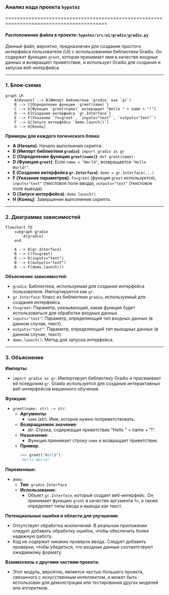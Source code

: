 ### Анализ кода проекта `hypotez`

=========================================================================================

#### Расположение файла в проекте: `hypotez/src/ai/gradio/gradio.py`

Данный файл, вероятно, предназначен для создания простого интерфейса пользователя (UI) с использованием библиотеки Gradio. Он содержит функцию `greet`, которая принимает имя в качестве входных данных и возвращает приветствие, и использует Gradio для создания и запуска веб-интерфейса.

---

### 1. Блок-схема

```mermaid
graph LR
    A[Начало] --> B(Импорт библиотеки `gradio` как `gr`)
    B --> C{Определение функции `greet(name)`}
    C --> D[Функция `greet(name)` возвращает "Hello " + name + "!"]
    D --> E{Создание интерфейса `gr.Interface`}
    E --> F(Указание `fn=greet`, `inputs="text"`, `outputs="text"`)
    F --> G[Запуск интерфейса `demo.launch()`]
    G --> H[Конец]
```

**Примеры для каждого логического блока:**

- **A (Начало)**: Начало выполнения скрипта.
- **B (Импорт библиотеки `gradio`)**: `import gradio as gr`
- **C (Определение функции `greet(name)`)**: `def greet(name):`
- **D (Функция `greet`)**: Если `name = "World"`, возвращается `"Hello World!"`.
- **E (Создание интерфейса `gr.Interface`)**: `demo = gr.Interface(...)`
- **F (Указание параметров)**: `fn=greet` (функция `greet` используется), `inputs="text"` (текстовое поле ввода), `outputs="text"` (текстовое поле вывода).
- **G (Запуск интерфейса)**: `demo.launch()`
- **H (Конец)**: Завершение выполнения скрипта.

---

### 2. Диаграмма зависимостей

```mermaid
flowchart TD
    subgraph gradio
        A[gradio]
    end

    A --> B(gr.Interface)
    B --> C(fn=greet)
    B --> D(inputs="text")
    B --> E(outputs="text")
    B --> F(demo.launch())
```

**Объяснение зависимостей:**

- `gradio`: Библиотека, используемая для создания интерфейса пользователя. Импортируется как `gr`.
- `gr.Interface`: Класс из библиотеки `gradio`, используемый для создания интерфейса.
- `fn=greet`: Параметр, указывающий, какая функция будет использоваться для обработки входных данных.
- `inputs="text"`: Параметр, определяющий тип входных данных (в данном случае, текст).
- `outputs="text"`: Параметр, определяющий тип выходных данных (в данном случае, текст).
- `demo.launch()`: Метод для запуска интерфейса.

---

### 3. Объяснение

**Импорты:**

- `import gradio as gr`: Импортирует библиотеку Gradio и присваивает ей псевдоним `gr`. Gradio используется для создания интерактивных веб-интерфейсов машинного обучения.

**Функции:**

- `greet(name: str) -> str`:
  - **Аргументы**:
    - `name` (str): Имя, которое нужно поприветствовать.
  - **Возвращаемое значение**:
    - str: Строка, содержащая приветствие "Hello " + name + "!".
  - **Назначение**:
    - Функция принимает строку `name` и возвращает приветствие.
  - **Пример**:
    ```python
    >>> greet("World")
    'Hello World!'
    ```

**Переменные:**

- `demo`:
  - **Тип**: `gradio.Interface`
  - **Использование**:
    - Объект `gr.Interface`, который создает веб-интерфейс. Он принимает функцию `greet` в качестве аргумента `fn`, а также определяет типы ввода и вывода как текст.

**Потенциальные ошибки и области для улучшения:**

- Отсутствует обработка исключений. В реальном приложении следует добавить обработку ошибок, чтобы обеспечить более надежную работу.
- Код не содержит никаких проверок ввода. Следует добавить проверки, чтобы убедиться, что входные данные соответствуют ожидаемому формату.

**Взаимосвязь с другими частями проекта:**

- Этот модуль, вероятно, является частью большего проекта, связанного с искусственным интеллектом, и может быть использован для демонстрации или тестирования других моделей или алгоритмов.